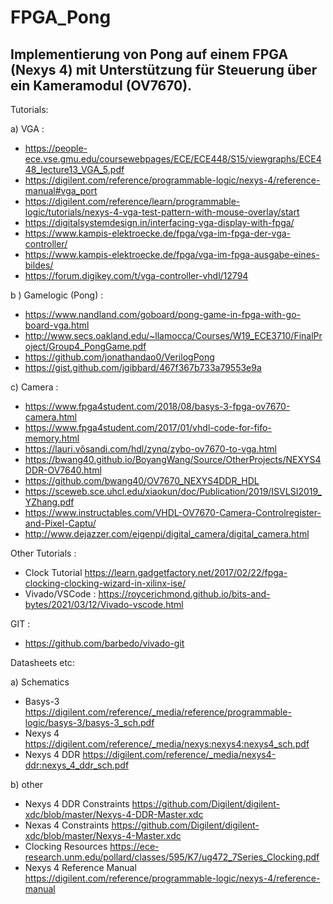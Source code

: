 # FPGA_Pong

Implementierung von Pong auf einem FPGA (Nexys 4) mit Unterstützung für Steuerung über ein Kameramodul (OV7670).
----------------------------------------------------------------------------------------------------------------

Tutorials:

  a) VGA :
  - https://people-ece.vse.gmu.edu/coursewebpages/ECE/ECE448/S15/viewgraphs/ECE448_lecture13_VGA_5.pdf
  - https://digilent.com/reference/programmable-logic/nexys-4/reference-manual#vga_port
  - https://digilent.com/reference/learn/programmable-logic/tutorials/nexys-4-vga-test-pattern-with-mouse-overlay/start
  - https://digitalsystemdesign.in/interfacing-vga-display-with-fpga/
  - https://www.kampis-elektroecke.de/fpga/vga-im-fpga-der-vga-controller/
  - https://www.kampis-elektroecke.de/fpga/vga-im-fpga-ausgabe-eines-bildes/
  - https://forum.digikey.com/t/vga-controller-vhdl/12794

  b ) Gamelogic (Pong) :
  - https://www.nandland.com/goboard/pong-game-in-fpga-with-go-board-vga.html
  - http://www.secs.oakland.edu/~llamocca/Courses/W19_ECE3710/FinalProject/Group4_PongGame.pdf
  - https://github.com/jonathandao0/VerilogPong
  - https://gist.github.com/jgibbard/467f367b733a79553e9a

  c) Camera :
  - https://www.fpga4student.com/2018/08/basys-3-fpga-ov7670-camera.html
  - https://www.fpga4student.com/2017/01/vhdl-code-for-fifo-memory.html
  - https://lauri.võsandi.com/hdl/zynq/zybo-ov7670-to-vga.html
  - https://bwang40.github.io/BoyangWang/Source/OtherProjects/NEXYS4DDR-OV7640.html
  - https://github.com/bwang40/OV7670_NEXYS4DDR_HDL
  - https://sceweb.sce.uhcl.edu/xiaokun/doc/Publication/2019/ISVLSI2019_YZhang.pdf
  - https://www.instructables.com/VHDL-OV7670-Camera-Controlregister-and-Pixel-Captu/
  - http://www.dejazzer.com/eigenpi/digital_camera/digital_camera.html

Other Tutorials :
- Clock Tutorial https://learn.gadgetfactory.net/2017/02/22/fpga-clocking-clocking-wizard-in-xilinx-ise/
- Vivado/VSCode : https://roycerichmond.github.io/bits-and-bytes/2021/03/12/Vivado-vscode.html

GIT : 
- https://github.com/barbedo/vivado-git

Datasheets etc:

  a) Schematics
  - Basys-3 https://digilent.com/reference/_media/reference/programmable-logic/basys-3/basys-3_sch.pdf
  - Nexys 4 https://digilent.com/reference/_media/nexys:nexys4:nexys4_sch.pdf
  - Nexys 4 DDR https://digilent.com/reference/_media/nexys4-ddr:nexys_4_ddr_sch.pdf
  
  b) other
  - Nexys 4 DDR Constraints https://github.com/Digilent/digilent-xdc/blob/master/Nexys-4-DDR-Master.xdc
  - Nexas 4 Constraints https://github.com/Digilent/digilent-xdc/blob/master/Nexys-4-Master.xdc
  - Clocking Resources https://ece-research.unm.edu/pollard/classes/595/K7/ug472_7Series_Clocking.pdf
  - Nexys 4 Reference Manual https://digilent.com/reference/programmable-logic/nexys-4/reference-manual
